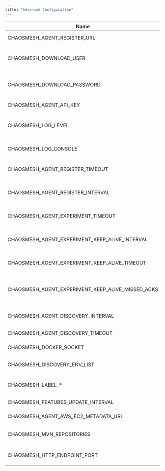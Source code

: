 ```yaml
---
title: "Advanced Configuration"
---
```


| Name                                              | Description                                                   | Default                                  |
|---------------------------------------------------|---------------------------------------------------------------|------------------------------------------|
| CHAOSMESH_AGENT_REGISTER_URL                      | The baseUrl where the agent registers.                        |                                          |
| CHAOSMESH_DOWNLOAD_USER                           | The User to authenticate with the feature repository          | `_`                                      |
| CHAOSMESH_DOWNLOAD_PASSWORD                       | The Password to authenticate with the feature repository      | CHAOSMESH_AGENT_API_KEY                  |
| CHAOSMESH_AGENT_API_KEY                           | The API key the agent uses                                    |                                          |
| CHAOSMESH_LOG_LEVEL                               | Sets the loglevel for the com.chaosmesh logger                | `INFO`                                   |
| CHAOSMESH_LOG_CONSOLE                             | Sets the loglevel threshold for the console logger            | `ALL`                                    |
| CHAOSMESH_AGENT_REGISTER_TIMEOUT                  | Timeout for the registration request.                         | `5s`                                     |
| CHAOSMESH_AGENT_REGISTER_INTERVAL                 | The interval how often the agent registers at the platform.   | `5s`                                     |
| CHAOSMESH_AGENT_EXPERIMENT_TIMEOUT                | Timeout for the request to connect to an experiment.          | `5s`                                     |
| CHAOSMESH_AGENT_EXPERIMENT_KEEP_ALIVE_INTERVAL    | Interval how often a keep alive is sent during an experiment. | `5s`                                     |
| CHAOSMESH_AGENT_EXPERIMENT_KEEP_ALIVE_TIMEOUT     | Timeout for a keep alive during an experiment                 | `5s`                                     |
| CHAOSMESH_AGENT_EXPERIMENT_KEEP_ALIVE_MISSED_ACKS | Max. Number of missed acknowledgements during an experiment.  | `5`                                      |
| CHAOSMESH_AGENT_DISCOVERY_INTERVAL                | The interval of often the agent runs the discovery.           | `5s`                                     |
| CHAOSMESH_AGENT_DISCOVERY_TIMEOUT                 | Timeout for the discovery.                                    | `10s`                                    |
| CHAOSMESH_DOCKER_SOCKET                           | Docker Socket to connect to.                                  | `/var/run/docker.sock`                   |
| CHAOSMESH_DISCOVERY_ENV_LIST                      | List of environment variables to inlude in the discovery      |                                          |
| CHAOSMESH_LABEL_*                                 | All env vars with this prefix will be added as label          |                                          |
| CHAOSMESH_FEATURES_UPDATE_INTERVAL                | Update Interval for Features                                  | `PT6H` (6 Hours)                         |
| CHAOSMESH_AGENT_AWS_EC2_METADATA_URL              | AWS EC2 Metadata URL                                          | `http://169.254.169.254/latest/`         |
| CHAOSMESH_MVN_REPOSITORIES                        | chaosmesh Maven feature repositories                          | `https://artifacts.chaosmesh.io/repository/features-public@id=chaosmesh-features@snapshots@snapshotsUpdate=always,https://artifacts.chaosmesh.io/repository/releases-public@id=chaosmesh-releases@snapshots@snapshotsUpdate=always,http://repo1.maven.org/maven2@id=central` |
| CHAOSMESH_HTTP_ENDPOINT_PORT                      | HTTP endpoint port for the health check url                   | `42999`                                  |
